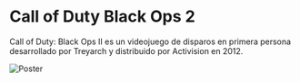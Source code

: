 # Call of Duty Black Ops 2 

Call of Duty: Black Ops II es un videojuego de disparos en primera persona desarrollado por Treyarch y distribuido por Activision en 2012.

![Poster](https://cdn.cloudflare.steamstatic.com/steam/apps/202970/capsule_616x353.jpg?t=1654830020)
